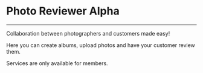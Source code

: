 # Photo Reviewer Alpha

---

Collaboration between photographers and customers made easy!

Here you can create albums, upload photos and have your customer review them.

Services are only available for members.
